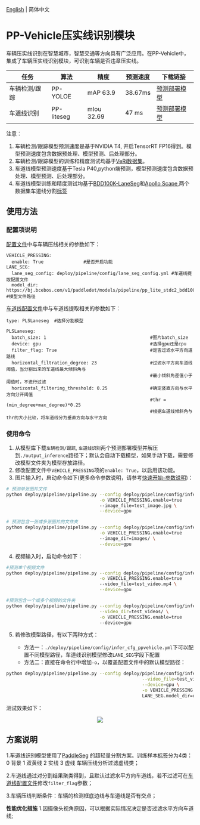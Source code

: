 [English](ppvehicle_press_en.md) | 简体中文

# PP-Vehicle压实线识别模块

车辆压实线识别在智慧城市，智慧交通等方向具有广泛应用。在PP-Vehicle中，集成了车辆压实线识别模块，可识别车辆是否违章压实线。

| 任务 | 算法 | 精度 | 预测速度 | 下载链接|
|-----------|------|-----------|----------|---------------|
| 车辆检测/跟踪 | PP-YOLOE | mAP 63.9 | 38.67ms | [预测部署模型](https://bj.bcebos.com/v1/paddledet/models/pipeline/mot_ppyoloe_l_36e_ppvehicle.zip) |
| 车道线识别 | PP-liteseg | mIou 32.69 | 47 ms | [预测部署模型](https://bj.bcebos.com/v1/paddledet/models/pipeline/pp_lite_stdc2_bdd100k.zip) |


注意：
1. 车辆检测/跟踪模型预测速度是基于NVIDIA T4, 开启TensorRT FP16得到。模型预测速度包含数据预处理、模型预测、后处理部分。
2. 车辆检测/跟踪模型的训练和精度测试均基于[VeRi数据集](https://www.v7labs.com/open-datasets/veri-dataset)。
3. 车道线模型预测速度基于Tesla P40,python端预测，模型预测速度包含数据预处理、模型预测、后处理部分。
4. 车道线模型训练和精度测试均基于[BDD100K-LaneSeg](https://bdd-data.berkeley.edu/portal.html#download)和[Apollo Scape](http://apolloscape.auto/lane_segmentation.html#to_dataset_href),两个数据集车道线分割[标签](https://bj.bcebos.com/v1/paddledet/data/mot/bdd100k/lane_dataset_label.zip)


## 使用方法

### 配置项说明

[配置文件](../../config/infer_cfg_ppvehicle.yml)中与车辆压线相关的参数如下：
```
VEHICLE_PRESSING:
  enable: True               #是否开启功能
LANE_SEG:
  lane_seg_config: deploy/pipeline/config/lane_seg_config.yml #车道线提取配置文件
  model_dir: https://bj.bcebos.com/v1/paddledet/models/pipeline/pp_lite_stdc2_bdd100k.zip   #模型文件路径
```
[车道线配置文件](../../config/lane_seg_config.yml)中与车道线提取相关的参数如下：
```
type: PLSLaneseg  #选择分割模型

PLSLaneseg:
  batch_size: 1                                       #图片batch_size
  device: gpu                                         #选择gpu还是cpu
  filter_flag: True                                   #是否过滤水平方向道路线
  horizontal_filtration_degree: 23                    #过滤水平方向车道线阈值，当分割出来的车道线最大倾斜角与
                                                      #最小倾斜角差值小于阈值时，不进行过滤
  horizontal_filtering_threshold: 0.25                #确定竖直方向与水平方向分开阈值
                                                      #thr = (min_degree+max_degree)*0.25
                                                      #根据车道线倾斜角与thr的大小比较，将车道线分为垂直方向与水平方向
```

### 使用命令

1. 从模型库下载`车辆检测/跟踪`, `车道线识别`两个预测部署模型并解压到`./output_inference`路径下；默认会自动下载模型，如果手动下载，需要修改模型文件夹为模型存放路径。
2. 修改配置文件中`VEHICLE_PRESSING`项的`enable: True`，以启用该功能。
3. 图片输入时，启动命令如下(更多命令参数说明，请参考[快速开始-参数说明](./PPVehicle_QUICK_STARTED.md))：

```bash
# 预测单张图片文件
python deploy/pipeline/pipeline.py --config deploy/pipeline/config/infer_cfg_ppvehicle.yml \
                                   -o VEHICLE_PRESSING.enable=true
                                   --image_file=test_image.jpg \
                                   --device=gpu

# 预测包含一张或多张图片的文件夹
python deploy/pipeline/pipeline.py --config deploy/pipeline/config/infer_cfg_ppvehicle.yml \
                                   -o VEHICLE_PRESSING.enable=true
                                   --image_dir=images/ \
                                   --device=gpu
```

4. 视频输入时，启动命令如下：

```bash
#预测单个视频文件
python deploy/pipeline/pipeline.py --config deploy/pipeline/config/infer_cfg_ppvehicle.yml \
                                   -o VEHICLE_PRESSING.enable=true
                                   --video_file=test_video.mp4 \
                                   --device=gpu

#预测包含一个或多个视频的文件夹
python deploy/pipeline/pipeline.py --config deploy/pipeline/config/infer_cfg_ppvehicle.yml \
                                   --video_dir=test_videos/ \
                                   -o VEHICLE_PRESSING.enable=true
                                   --device=gpu
```

5. 若修改模型路径，有以下两种方式：

    - 方法一：`./deploy/pipeline/config/infer_cfg_ppvehicle.yml`下可以配置不同模型路径，车道线识别模型修改`LANE_SEG`字段下配置
    - 方法二：直接在命令行中增加`-o`，以覆盖配置文件中的默认模型路径：

```bash
python deploy/pipeline/pipeline.py --config deploy/pipeline/config/infer_cfg_ppvehicle.yml \
                                                   --video_file=test_video.mp4 \
                                                   --device=gpu \
                                                   -o VEHICLE_PRESSING.enable=true
                                                   LANE_SEG.model_dir=output_inference
```

测试效果如下：

<div width="1000" align="center">
  <img src="https://raw.githubusercontent.com/LokeZhou/PaddleDetection/develop/deploy/pipeline/docs/images/vehicle_press.gif"/>
</div>

## 方案说明
1.车道线识别模型使用了[PaddleSeg](https://github.com/PaddlePaddle/PaddleSeg) 的超轻量分割方案。训练样本[标签](https://bj.bcebos.com/v1/paddledet/data/mot/bdd100k/lane_dataset_label.zip)分为4类：
  0 背景
  1 双黄线
  2 实线
  3 虚线
车辆压线分析过滤虚线类；

2.车道线通过对分割结果聚类得到，且默认过滤水平方向车道线，若不过滤可在[车道线配置文件](../../config/lane_seg_config.yml)修改`filter_flag`参数；

3.车辆压线判断条件：车辆的检测框底边线与车道线是否有交点；

**性能优化措施**
1.因摄像头视角原因，可以根据实际情况决定是否过滤水平方向车道线;
